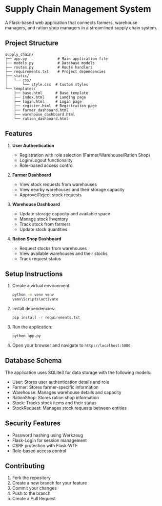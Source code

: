 # Supply Chain Management System

A Flask-based web application that connects farmers, warehouse managers, and ration shop managers in a streamlined supply chain system.

## Project Structure
```
supply_chain/
├── app.py              # Main application file
├── models.py           # Database models
├── routes.py           # Route handlers
├── requirements.txt    # Project dependencies
├── static/
│   └── css/
│       └── style.css  # Custom styles
└── templates/
    ├── base.html      # Base template
    ├── index.html     # Landing page
    ├── login.html     # Login page
    ├── register.html  # Registration page
    ├── farmer_dashboard.html
    ├── warehouse_dashboard.html
    └── ration_dashboard.html
```

## Features

1. **User Authentication**
   - Registration with role selection (Farmer/Warehouse/Ration Shop)
   - Login/Logout functionality
   - Role-based access control

2. **Farmer Dashboard**
   - View stock requests from warehouses
   - View nearby warehouses and their storage capacity
   - Approve/Reject stock requests

3. **Warehouse Dashboard**
   - Update storage capacity and available space
   - Manage stock inventory
   - Track stock from farmers
   - Update stock quantities

4. **Ration Shop Dashboard**
   - Request stocks from warehouses
   - View available warehouses and their stocks
   - Track request status

## Setup Instructions

1. Create a virtual environment:
   ```bash
   python -m venv venv
   venv\Scripts\activate
   ```

2. Install dependencies:
   ```bash
   pip install -r requirements.txt
   ```

3. Run the application:
   ```bash
   python app.py
   ```

4. Open your browser and navigate to `http://localhost:5000`

## Database Schema

The application uses SQLite3 for data storage with the following models:

- User: Stores user authentication details and role
- Farmer: Stores farmer-specific information
- Warehouse: Manages warehouse details and capacity
- RationShop: Stores ration shop information
- Stock: Tracks stock items and their status
- StockRequest: Manages stock requests between entities

## Security Features

- Password hashing using Werkzeug
- Flask-Login for session management
- CSRF protection with Flask-WTF
- Role-based access control

## Contributing

1. Fork the repository
2. Create a new branch for your feature
3. Commit your changes
4. Push to the branch
5. Create a Pull Request
